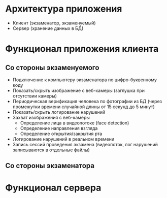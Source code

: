 # Архитектура приложения
- Клиент (экзаменатор, экзаменуемый)
- Сервер (хранение данных в БД)
<!-- Вставить картинку со схемой архитектуры клиент-сервер-клиент -->
# Функционал приложения клиента
## Со стороны экзаменуемого
- Подключение к компьютеру экзаменатора по цифро-буквенному коду
- Показать/скрыть изображение с веб-камеры (заглушка при отсутствии камеры)
- Периодическая верификация человека по фотографии из БД (через промежутки времени случайной длины от 15 секунд до 5 минут)
- Показать/скрыть логирование нарушений
- Захват изображения с веб-камеры
  - Определение лица в видеопотоке (face detection)
  - Определение направления взгляда
  - Определение открытия/закрытия рта
- Логирование нарушений в реальном времени
- Запись сессий проведения экзамена (видеопоток, лог нарушений записываются в отдельные файлы)
## Со стороны экзаменатора
# Функционал сервера